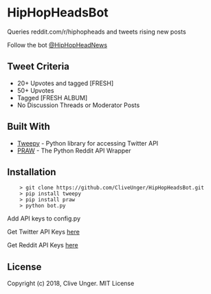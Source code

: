 # HipHopHeadsBot
Queries reddit.com/r/hiphopheads and tweets rising new posts

Follow the bot [@HipHopHeadNews](https://twitter.com/HipHopHeadNews)

## Tweet Criteria
  * 20+ Upvotes and tagged [FRESH]
  * 50+ Upvotes
  * Tagged [FRESH ALBUM]
  * No Discussion Threads or Moderator Posts
  
## Built With

* [Tweepy](http://www.tweepy.org/) - Python library for accessing Twitter API
* [PRAW](https://praw.readthedocs.io/en/latest/) - The Python Reddit API Wrapper

## Installation

        > git clone https://github.com/CliveUnger/HipHopHeadsBot.git
        > pip install tweepy
        > pip install praw
        > python bot.py

Add API keys to config.py

Get Twitter API Keys [here](https://apps.twitter.com/)

Get Reddit API Keys [here](https://www.reddit.com/prefs/apps)

## License

Copyright (c) 2018, Clive Unger. MIT License
